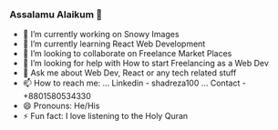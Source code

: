 ### Assalamu Alaikum 👋


- 🔭 I’m currently working on Snowy Images
- 🌱 I’m currently learning React Web Development
- 👯 I’m looking to collaborate on Freelance Market Places
- 🤔 I’m looking for help with How to start Freelancing as a Web Dev
- 💬 Ask me about Web Dev, React or any tech related stuff
- 📫 How to reach me: ... Linkedin - shadreza100 ... Contact - +8801580534330
- 😄 Pronouns: He/His
- ⚡ Fun fact: I love listening to the Holy Quran
